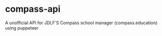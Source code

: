 # compass-api
A unofficial API for JDLF'S Compass school manager (compass.education) using puppeteer 
